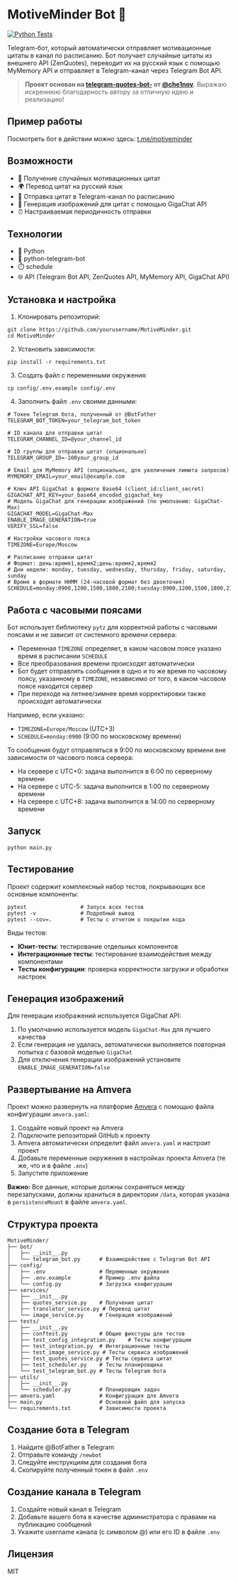 # MotiveMinder Bot 🚀

[![Python Tests](https://github.com/Spider-Dad/motiveminder/actions/workflows/python-tests.yml/badge.svg)](https://github.com/Spider-Dad/motiveminder/actions/workflows/python-tests.yml)

Telegram-бот, который автоматически отправляет мотивационные цитаты в канал по расписанию. Бот получает случайные цитаты из внешнего API (ZenQuotes), переводит их на русский язык с помощью MyMemory API и отправляет в Telegram-канал через Telegram Bot API.

> **Проект основан на [telegram-quotes-bot-](https://github.com/che1nov/telegram-quotes-bot-) от [@che1nov](https://github.com/che1nov)**. Выражаю искреннюю благодарность автору за отличную идею и реализацию!

## Пример работы
Посмотреть бот в действии можно здесь: [t.me/motiveminder](https://t.me/motiveminder)   

## Возможности

- 📝 Получение случайных мотивационных цитат
- 🌍 Перевод цитат на русский язык
- 📱 Отправка цитат в Telegram-канал по расписанию
- 🎨 Генерация изображений для цитат с помощью GigaChat API
- ⏰ Настраиваемая периодичность отправки

## Технологии

- 🐍 Python
- 🤖 python-telegram-bot
- ⏱️ schedule
- 🌐 API (Telegram Bot API, ZenQuotes API, MyMemory API, GigaChat API)

## Установка и настройка

1. Клонировать репозиторий:
```
git clone https://github.com/yourusername/MotiveMinder.git
cd MotiveMinder
```

2. Установить зависимости:
```
pip install -r requirements.txt
```

3. Создать файл с переменными окружения:
```
cp config/.env.example config/.env
```

4. Заполнить файл `.env` своими данными:
```
# Токен Telegram бота, полученный от @BotFather
TELEGRAM_BOT_TOKEN=your_telegram_bot_token

# ID канала для отправки цитат
TELEGRAM_CHANNEL_ID=@your_channel_id

# ID группы для отправки цитат (опционально)
TELEGRAM_GROUP_ID=-100your_group_id

# Email для MyMemory API (опционально, для увеличения лимита запросов)
MYMEMORY_EMAIL=your_email@example.com

# Ключ API GigaChat в формате Base64 (client_id:client_secret)
GIGACHAT_API_KEY=your_base64_encoded_gigachat_key
# Модель GigaChat для генерации изображений (по умолчанию: GigaChat-Max)
GIGACHAT_MODEL=GigaChat-Max
ENABLE_IMAGE_GENERATION=true
VERIFY_SSL=false

# Настройки часового пояса
TIMEZONE=Europe/Moscow

# Расписание отправки цитат
# Формат: день:время1,время2;день:время2,время2
# Дни недели: monday, tuesday, wednesday, thursday, friday, saturday, sunday
# Время в формате HHMM (24-часовой формат без двоеточия)
SCHEDULE=monday:0900,1200,1500,1800,2100;tuesday:0900,1200,1500,1800,2100;wednesday:0900,1200,1500,1800,2100;thursday:0900,1200,1500,1800,2100;friday:0900,1200,1500,1800,2100;saturday:1200,1800;sunday:1200,1800
```

## Работа с часовыми поясами

Бот использует библиотеку `pytz` для корректной работы с часовыми поясами и не зависит от системного времени сервера:

- Переменная `TIMEZONE` определяет, в каком часовом поясе указано время в расписании `SCHEDULE`
- Все преобразования времени происходят автоматически
- Бот будет отправлять сообщения в одно и то же время по часовому поясу, указанному в `TIMEZONE`, независимо от того, в каком часовом поясе находится сервер
- При переходе на летнее/зимнее время корректировки также происходят автоматически

Например, если указано:
- `TIMEZONE=Europe/Moscow` (UTC+3)
- `SCHEDULE=monday:0900` (9:00 по московскому времени)

То сообщения будут отправляться в 9:00 по московскому времени вне зависимости от часового пояса сервера:
- На сервере с UTC+0: задача выполнится в 6:00 по серверному времени
- На сервере с UTC-5: задача выполнится в 1:00 по серверному времени
- На сервере с UTC+8: задача выполнится в 14:00 по серверному времени

## Запуск

```
python main.py
```

## Тестирование

Проект содержит комплексный набор тестов, покрывающих все основные компоненты:

```
pytest                 # Запуск всех тестов
pytest -v              # Подробный вывод
pytest --cov=.         # Тесты с отчетом о покрытии кода
```

Виды тестов:
- **Юнит-тесты**: тестирование отдельных компонентов
- **Интеграционные тесты**: тестирование взаимодействия между компонентами
- **Тесты конфигурации**: проверка корректности загрузки и обработки настроек

## Генерация изображений

Для генерации изображений используется GigaChat API:

1. По умолчанию используется модель `GigaChat-Max` для лучшего качества
2. Если генерация не удалась, автоматически выполняется повторная попытка с базовой моделью `GigaChat`
3. Для отключения генерации изображений установите `ENABLE_IMAGE_GENERATION=false`

## Развертывание на Amvera

Проект можно развернуть на платформе [Amvera](https://amvera.ru) с помощью файла конфигурации `amvera.yaml`:

1. Создайте новый проект на Amvera
2. Подключите репозиторий GitHub к проекту
3. Amvera автоматически определит файл `amvera.yaml` и настроит проект
4. Добавьте переменные окружения в настройках проекта Amvera (те же, что и в файле `.env`)
5. Запустите приложение

**Важно:** Все данные, которые должны сохраняться между перезапусками, должны храниться в директории `/data`, которая указана в `persistenceMount` в файле `amvera.yaml`.

## Структура проекта

```
MotiveMinder/
├── bot/
│   ├── __init__.py
│   └── telegram_bot.py      # Взаимодействие с Telegram Bot API
├── config/
│   ├── .env                 # Переменные окружения
│   ├── .env.example         # Пример .env файла
│   └── config.py            # Загрузка конфигурации
├── services/
│   ├── __init__.py
│   ├── quotes_service.py    # Получение цитат
│   ├── translator_service.py # Перевод цитат
│   └── image_service.py     # Генерация изображений
├── tests/
│   ├── __init__.py
│   ├── conftest.py          # Общие фикстуры для тестов
│   ├── test_config_integration.py    # Тесты конфигурации
│   ├── test_integration.py  # Интеграционные тесты
│   ├── test_image_service.py # Тесты сервиса изображений
│   ├── test_quotes_service.py # Тесты сервиса цитат
│   ├── test_scheduler.py    # Тесты планировщика
│   └── test_telegram_bot.py # Тесты Telegram бота
├── utils/
│   ├── __init__.py
│   └── scheduler.py         # Планировщик задач
├── amvera.yaml              # Конфигурация для Amvera
├── main.py                  # Основной файл для запуска
└── requirements.txt         # Зависимости проекта
```

## Создание бота в Telegram

1. Найдите @BotFather в Telegram
2. Отправьте команду `/newbot`
3. Следуйте инструкциям для создания бота
4. Скопируйте полученный токен в файл `.env`

## Создание канала в Telegram

1. Создайте новый канал в Telegram
2. Добавьте вашего бота в качестве администратора с правами на публикацию сообщений
3. Укажите username канала (с символом @) или его ID в файле `.env`

## Лицензия

MIT 